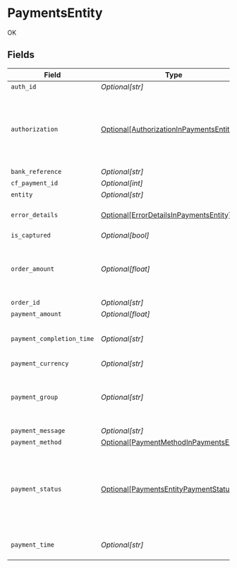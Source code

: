 # PaymentsEntity

OK


## Fields

| Field                                                                                                                                   | Type                                                                                                                                    | Required                                                                                                                                | Description                                                                                                                             |
| --------------------------------------------------------------------------------------------------------------------------------------- | --------------------------------------------------------------------------------------------------------------------------------------- | --------------------------------------------------------------------------------------------------------------------------------------- | --------------------------------------------------------------------------------------------------------------------------------------- |
| `auth_id`                                                                                                                               | *Optional[str]*                                                                                                                         | :heavy_minus_sign:                                                                                                                      | N/A                                                                                                                                     |
| `authorization`                                                                                                                         | [Optional[AuthorizationInPaymentsEntity]](../../models/shared/authorizationinpaymentsentity.md)                                         | :heavy_minus_sign:                                                                                                                      | The authorization details are present for payments which go through the preauthorization workflow. Or else this parameter will be null. |
| `bank_reference`                                                                                                                        | *Optional[str]*                                                                                                                         | :heavy_minus_sign:                                                                                                                      | N/A                                                                                                                                     |
| `cf_payment_id`                                                                                                                         | *Optional[int]*                                                                                                                         | :heavy_minus_sign:                                                                                                                      | N/A                                                                                                                                     |
| `entity`                                                                                                                                | *Optional[str]*                                                                                                                         | :heavy_minus_sign:                                                                                                                      | N/A                                                                                                                                     |
| `error_details`                                                                                                                         | [Optional[ErrorDetailsInPaymentsEntity]](../../models/shared/errordetailsinpaymentsentity.md)                                           | :heavy_minus_sign:                                                                                                                      | The error details are present only for failed payments                                                                                  |
| `is_captured`                                                                                                                           | *Optional[bool]*                                                                                                                        | :heavy_minus_sign:                                                                                                                      | N/A                                                                                                                                     |
| `order_amount`                                                                                                                          | *Optional[float]*                                                                                                                       | :heavy_minus_sign:                                                                                                                      | Order amount can be different from payment amount if you collect service fee from the customer                                          |
| `order_id`                                                                                                                              | *Optional[str]*                                                                                                                         | :heavy_minus_sign:                                                                                                                      | N/A                                                                                                                                     |
| `payment_amount`                                                                                                                        | *Optional[float]*                                                                                                                       | :heavy_minus_sign:                                                                                                                      | N/A                                                                                                                                     |
| `payment_completion_time`                                                                                                               | *Optional[str]*                                                                                                                         | :heavy_minus_sign:                                                                                                                      | This is the time when the payment reaches its terminal state                                                                            |
| `payment_currency`                                                                                                                      | *Optional[str]*                                                                                                                         | :heavy_minus_sign:                                                                                                                      | N/A                                                                                                                                     |
| `payment_group`                                                                                                                         | *Optional[str]*                                                                                                                         | :heavy_minus_sign:                                                                                                                      | Type of payment group. One of ['upi', 'card', 'app', 'netbanking', 'paylater', 'cardless_emi']                                          |
| `payment_message`                                                                                                                       | *Optional[str]*                                                                                                                         | :heavy_minus_sign:                                                                                                                      | N/A                                                                                                                                     |
| `payment_method`                                                                                                                        | [Optional[PaymentMethodInPaymentsEntity]](../../models/shared/paymentmethodinpaymentsentity.md)                                         | :heavy_minus_sign:                                                                                                                      | N/A                                                                                                                                     |
| `payment_status`                                                                                                                        | [Optional[PaymentsEntityPaymentStatus]](../../models/shared/paymentsentitypaymentstatus.md)                                             | :heavy_minus_sign:                                                                                                                      | The transaction status can be one of  ["SUCCESS", "NOT_ATTEMPTED", "FAILED", "USER_DROPPED", "VOID", "CANCELLED", "PENDING"]            |
| `payment_time`                                                                                                                          | *Optional[str]*                                                                                                                         | :heavy_minus_sign:                                                                                                                      | This is the time when the payment was initiated                                                                                         |